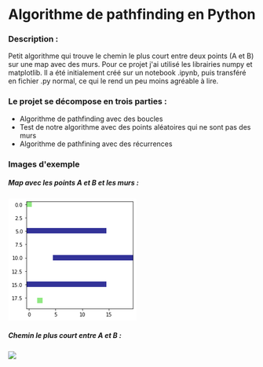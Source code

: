 # Algorithme de pathfinding en Python 

### Description :

Petit algorithme qui trouve le chemin le plus court entre deux points (A et B) sur une map avec des murs. Pour ce projet j'ai utilisé les librairies numpy et matplotlib. Il a été initialement créé sur un notebook .ipynb, puis transféré en fichier .py normal, ce qui le rend un peu moins agréable à lire. 

### Le projet se décompose en trois parties :

- Algorithme de pathfinding avec des boucles
- Test de notre algorithme avec des points aléatoires qui ne sont pas des murs
- Algorithme de pathfining avec des récurrences

### Images d'exemple

##### Map avec les points A et B et les murs :

<img src="images/map.png">

##### Chemin le plus court entre A et B :

<img src="images/chemin.png">




